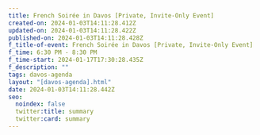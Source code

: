 ```yaml
---
title: French Soirée in Davos [Private, Invite-Only Event]
created-on: 2024-01-03T14:11:28.412Z
updated-on: 2024-01-03T14:11:28.422Z
published-on: 2024-01-03T14:11:28.428Z
f_title-of-event: French Soirée in Davos [Private, Invite-Only Event]
f_time: 6:30 PM - 8:30 PM
f_time-start: 2024-01-17T17:30:28.435Z
f_description: ""
tags: davos-agenda
layout: "[davos-agenda].html"
date: 2024-01-03T14:11:28.442Z
seo:
  noindex: false
  twitter:title: summary
  twitter:card: summary
---
```

